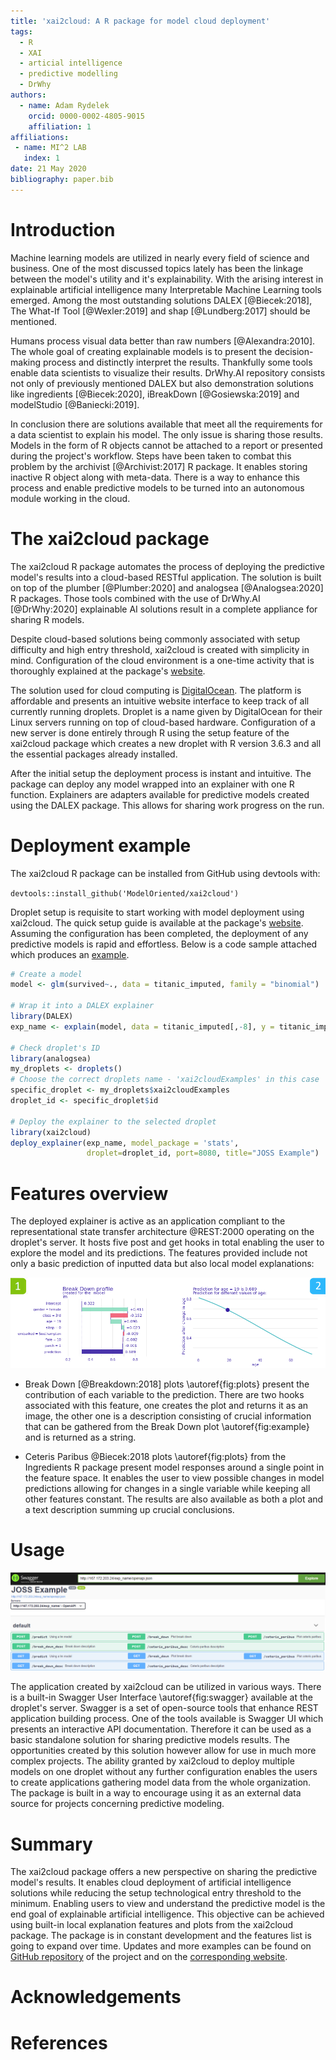 ```yaml
---
title: 'xai2cloud: A R package for model cloud deployment'
tags:
  - R
  - XAI
  - articial intelligence
  - predictive modelling
  - DrWhy
authors:
  - name: Adam Rydelek
    orcid: 0000-0002-4805-9015
    affiliation: 1
affiliations:
 - name: MI^2 LAB
   index: 1
date: 21 May 2020
bibliography: paper.bib
---
```



# Introduction

Machine learning models are utilized in nearly every field of science and business. One of the most discussed topics lately has been the linkage between the model's utility and it's explainability. With the arising interest in explainable artificial intelligence many Interpretable Machine Learning tools emerged. Among the most outstanding solutions DALEX [@Biecek:2018], The What-If Tool [@Wexler:2019] and shap [@Lundberg:2017] should be mentioned.

Humans process visual data better than raw numbers [@Alexandra:2010]. The whole goal of creating explainable models is to present the decision-making process and distinctly interpret the results. Thankfully some tools enable data scientists to visualize their results. DrWhy.AI repository consists not only of previously mentioned DALEX but also demonstration solutions like ingredients [@Biecek:2020], iBreakDown [@Gosiewska:2019] and modelStudio [@Baniecki:2019].

In conclusion there are solutions available that meet all the requirements for a data scientist to explain his model. The only issue is sharing those results. Models in the form of R objects cannot be attached to a report or presented during the project's workflow. Steps have been taken to combat this problem by the archivist [@Archivist:2017] R package. It enables storing inactive R object along with meta-data. There is a way to enhance this process and enable predictive models to be turned into an autonomous module working in the cloud.

# The xai2cloud package

The xai2cloud R package automates the process of deploying the predictive model's results into a cloud-based RESTful application. The solution is built on top of the plumber [@Plumber:2020] and analogsea [@Analogsea:2020] R packages. Those tools combined with the use of DrWhy.AI [@DrWhy:2020] explainable AI solutions result in a complete appliance for sharing R models. 

Despite cloud-based solutions being commonly associated with setup difficulty and high entry threshold, xai2cloud is created with simplicity in mind. Configuration of the cloud environment is a one-time activity that is thoroughly explained at the package's [website](https://modeloriented.github.io/xai2cloud/). 

The solution used for cloud computing is [DigitalOcean](https://www.digitalocean.com/). The platform is affordable and presents an intuitive website interface to keep track of all currently running droplets. Droplet is a name given by DigitalOcean for their Linux servers running on top of cloud-based hardware. Configuration of a new server is done entirely through R using the setup feature of the xai2cloud package which creates a new droplet with R version 3.6.3 and all the essential packages already installed.

After the initial setup the deployment process is instant and intuitive. The package can deploy any model wrapped into an explainer with one R function. Explainers are adapters available for predictive models created using the DALEX package. This allows for sharing work progress on the run.

# Deployment example

The xai2cloud R package can be installed from GitHub using devtools with:

`devtools::install_github('ModelOriented/xai2cloud')`

Droplet setup is requisite to start working with model deployment using xai2cloud. The quick setup guide is available at the package's [website](https://modeloriented.github.io/xai2cloud/). Assuming the configuration has been completed, the deployment of any predictive models is rapid and effortless. Below is a code sample attached which produces an [example](http://167.172.203.24/exp_name/__swagger__/).

```r
# Create a model
model <- glm(survived~., data = titanic_imputed, family = "binomial")

# Wrap it into a DALEX explainer
library(DALEX)
exp_name <- explain(model, data = titanic_imputed[,-8], y = titanic_imputed$survived)

# Check droplet's ID
library(analogsea)
my_droplets <- droplets()
# Choose the correct droplets name - 'xai2cloudExamples' in this case
specific_droplet <- my_droplets$xai2cloudExamples
droplet_id <- specific_droplet$id

# Deploy the explainer to the selected droplet
library(xai2cloud)
deploy_explainer(exp_name, model_package = 'stats',
                 droplet=droplet_id, port=8080, title="JOSS Example")
```


# Features overview

The deployed explainer is active as an application compliant to the representational state transfer architecture @REST:2000 operating on the droplet's server. It hosts five post and get hooks in total enabling the user to explore the model and its predictions. The features provided include not only a basic prediction of inputted data but also local model explanations:

![Break Down (1) and Ceteris Paribus (2) plots for example model on Titanic data \label{fig:plots}](plots2.png)

* Break Down [@Breakdown:2018] plots \autoref{fig:plots} present the contribution of each variable to the prediction. There are two hooks associated with this feature, one creates the plot and returns it as an image, the other one is a description consisting of crucial information that can be gathered from the Break Down plot \autoref{fig:example} and is returned as a string.

* Ceteris Paribus @Biecek:2018 plots \autoref{fig:plots} from the Ingredients R package present model responses around a single point in the feature space. It enables the user to view possible changes in model predictions allowing for changes in a single variable while keeping all other features constant. The results are also available as both a plot and a text description summing up crucial conclusions.

# Usage

![Basic illustration of Swagger UI created for example Titanic model using xai2cloud \label{fig:swagger}](api2.png)

The application created by xai2cloud can be utilized in various ways. There is a built-in Swagger User Interface \autoref{fig:swagger} available at the droplet's server. Swagger is a set of open-source tools that enhance REST application building process. One of the tools available is Swagger UI which presents an interactive API documentation. Therefore it can be used as a basic standalone solution for sharing predictive models results. The opportunities created by this solution however allow for use in much more complex projects. The ability granted by xai2cloud to deploy multiple models on one droplet without any further configuration enables the users to create applications gathering model data from the whole organization. The package is built in a way to encourage using it as an external data source for projects concerning predictive modeling.

# Summary

The xai2cloud package offers a new perspective on sharing the predictive model's results. It enables cloud deployment of artificial intelligence solutions while reducing the setup technological entry threshold to the minimum. Enabling users to view and understand the predictive model is the end goal of explainable artificial intelligence. This objective can be achieved using built-in local explanation features and plots from the xai2cloud package. The package is in constant development and the features list is going to expand over time. Updates and more examples can be found on [GitHub repository](https://github.com/ModelOriented/xai2cloud) of the project and on the [corresponding website](https://modeloriented.github.io/xai2cloud/).


# Acknowledgements


# References